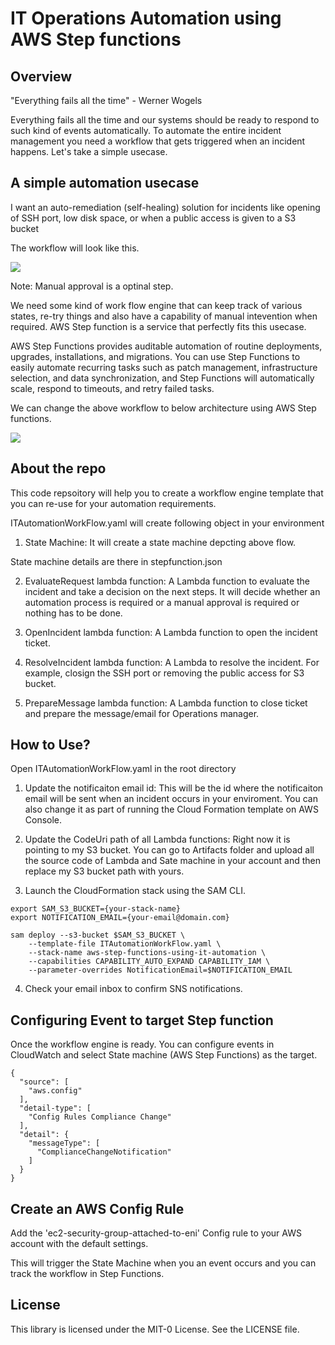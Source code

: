 # IT Operations Automation using AWS Step functions

## Overview

"Everything fails all the time" - Werner Wogels

Everything fails all the time and our systems should be ready to respond to such kind of events automatically. To automate the entire incident management you need a workflow that gets triggered when an incident happens. Let's take a simple usecase.

## A simple automation usecase

I want an auto-remediation (self-healing) solution for incidents like opening of SSH port, low disk space, or when a public access is given to a S3 bucket


The workflow will look like this.


![](./images/Incident-work-flow.png)

Note: Manual approval is a optinal step.


We need some kind of work flow engine that can keep track of various states, re-try things and also have a capability of manual intevention when required. AWS Step function is a service that perfectly fits this usecase.

AWS Step Functions provides auditable automation of routine deployments, upgrades, installations, and migrations. You can use Step Functions to easily automate recurring tasks such as patch management, infrastructure selection, and data synchronization, and Step Functions will automatically scale, respond to timeouts, and retry failed tasks.


We can change the above workflow to below architecture using AWS Step functions.

![](./images/StepfunctionsArchitecture.png)


## About the repo
This code repsoitory will help you to create a workflow engine template that you can re-use for your automation requirements.

ITAutomationWorkFlow.yaml will create following object in your environment

1. State Machine: It will create a state machine depcting above flow.

State machine details are there in stepfunction.json

2. EvaluateRequest lambda function: A Lambda function to evaluate the incident and take a decision on the next steps. It will decide whether an automation process is required or a manual approval is required or nothing has to be done.

3. OpenIncident lambda function: A Lambda function to open the incident ticket.

4. ResolveIncident lambda function:
A Lambda to resolve the incident. For example, closign the SSH port or removing the public access for S3 bucket.

5. PrepareMessage lambda function: A Lambda function to close ticket and prepare the message/email for Operations manager.

## How to Use?

Open ITAutomationWorkFlow.yaml in the root directory

1. Update the notificaiton email id: This will be the id where the notificaiton email will be sent when an incident occurs in your enviroment. You can also change it as part of running the Cloud Formation template on AWS Console.

2. Update the CodeUri path of all Lambda functions: Right now it is pointing to my S3 bucket. You can go to Artifacts folder and upload all the source code of Lambda and Sate machine in your account and then replace my S3 bucket path with yours.

3. Launch the CloudFormation stack using the SAM CLI.
```
export SAM_S3_BUCKET={your-stack-name}
export NOTIFICATION_EMAIL={your-email@domain.com}

sam deploy --s3-bucket $SAM_S3_BUCKET \
    --template-file ITAutomationWorkFlow.yaml \
    --stack-name aws-step-functions-using-it-automation \
    --capabilities CAPABILITY_AUTO_EXPAND CAPABILITY_IAM \
    --parameter-overrides NotificationEmail=$NOTIFICATION_EMAIL
```

4. Check your email inbox to confirm SNS notifications.

## Configuring Event to target Step function
Once the workflow engine is ready. You can configure events in CloudWatch and select State machine (AWS Step Functions) as the target.

```
{
  "source": [
    "aws.config"
  ],
  "detail-type": [
    "Config Rules Compliance Change"
  ],
  "detail": {
    "messageType": [
      "ComplianceChangeNotification"
    ]
  }
}
```

## Create an AWS Config Rule
Add the 'ec2-security-group-attached-to-eni' Config rule to your AWS account with the default settings.

This will trigger the State Machine when you an event occurs and you can track the workflow in Step Functions.

## License

This library is licensed under the MIT-0 License. See the LICENSE file.
